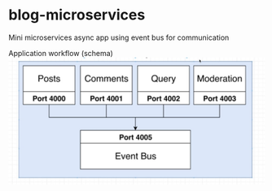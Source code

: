# blog-microservices
Mini microservices async app using event bus for communication 

Application workflow (schema)
![Alt text](./appschema.jpg?raw=true "workflow diagram")
